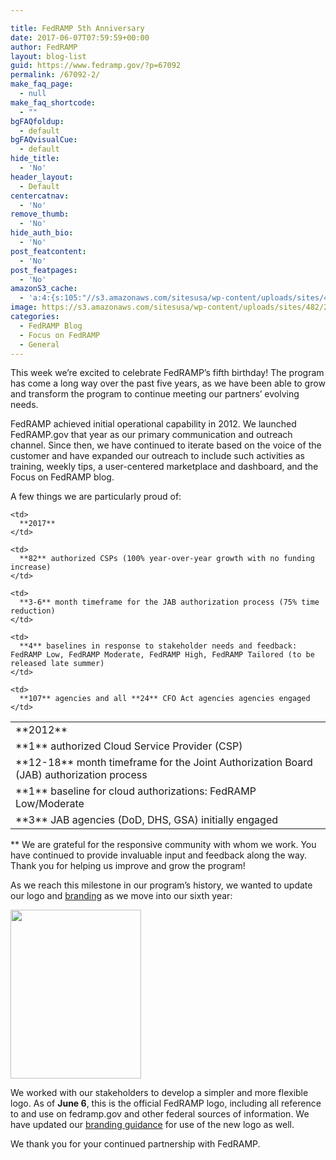 ```yaml
---

title: FedRAMP 5th Anniversary
date: 2017-06-07T07:59:59+00:00
author: FedRAMP
layout: blog-list
guid: https://www.fedramp.gov/?p=67092
permalink: /67092-2/
make_faq_page:
  - null
make_faq_shortcode:
  - ""
bgFAQfoldup:
  - default
bgFAQvisualCue:
  - default
hide_title:
  - 'No'
header_layout:
  - Default
centercatnav:
  - 'No'
remove_thumb:
  - 'No'
hide_auth_bio:
  - 'No'
post_featcontent:
  - 'No'
post_featpages:
  - 'No'
amazonS3_cache:
  - 'a:4:{s:105:"//s3.amazonaws.com/sitesusa/wp-content/uploads/sites/482/2017/06/Screen-Shot-2017-06-07-at-9.13.52-AM.png";i:67126;s:72:"//www.fedramp.gov/files/2017/06/Screen-Shot-2017-06-07-at-9.13.52-AM.png";i:67126;s:104:"//s3.amazonaws.com/sitesusa/wp-content/uploads/sites/482/2016/06/FedRAMP-Branding-Guidance_June-2017.pdf";i:67008;s:71:"//www.fedramp.gov/files/2016/06/FedRAMP-Branding-Guidance_June-2017.pdf";i:67008;}'
image: https://s3.amazonaws.com/sitesusa/wp-content/uploads/sites/482/2017/06/FedRAMP-Happy-5th-Bithday-19-1.png
categories:
  - FedRAMP Blog
  - Focus on FedRAMP
  - General
---
```

This week we’re excited to celebrate FedRAMP’s fifth birthday! The program has come a long way over the past five years, as we have been able to grow and transform the program to continue meeting our partners’ evolving needs. 

FedRAMP achieved initial operational capability in 2012. We launched FedRAMP.gov that year as our primary communication and outreach channel. Since then, we have continued to iterate based on the voice of the customer and have expanded our outreach to include such activities as training, weekly tips, a user-centered marketplace and dashboard, and the Focus on FedRAMP blog. 

A few things we are particularly proud of:

<table>
  <tr>
    <td>
      **2012**
    </td>
    
    <td>
      **2017**
    </td>
  </tr>
  
  <tr>
    <td>
      **1** authorized Cloud Service Provider (CSP)
    </td>
    
    <td>
      **82** authorized CSPs (100% year-over-year growth with no funding increase)
    </td>
  </tr>
  
  <tr>
    <td>
      **12-18** month timeframe for the Joint Authorization Board (JAB) authorization process
    </td>
    
    <td>
      **3-6** month timeframe for the JAB authorization process (75% time reduction)
    </td>
  </tr>
  
  <tr>
    <td>
      **1** baseline for cloud authorizations: FedRAMP Low/Moderate
    </td>
    
    <td>
      **4** baselines in response to stakeholder needs and feedback: FedRAMP Low, FedRAMP Moderate, FedRAMP High, FedRAMP Tailored (to be released late summer)
    </td>
  </tr>
  
  <tr>
    <td>
      **3** JAB agencies (DoD, DHS, GSA) initially engaged
    </td>
    
    <td>
      **107** agencies and all **24** CFO Act agencies agencies engaged
    </td>
  </tr>
</table>

** We are grateful for the responsive community with whom we work. You have continued to provide invaluable input and feedback along the way. Thank you for helping us improve and grow the program!

As we reach this milestone in our program’s history, we wanted to update our logo and <a href="https://s3.amazonaws.com/sitesusa/wp-content/uploads/sites/482/2016/06/FedRAMP-Branding-Guidance_June-2017.pdf">branding</a> as we move into our sixth year:

[<img class="size-full wp-image-67126 aligncenter" src="https://s3.amazonaws.com/sitesusa/wp-content/uploads/sites/482/2017/06/Screen-Shot-2017-06-07-at-9.13.52-AM.png" alt="" width="209" height="270" />](https://s3.amazonaws.com/sitesusa/wp-content/uploads/sites/482/2017/06/Screen-Shot-2017-06-07-at-9.13.52-AM.png)

We worked with our stakeholders to develop a simpler and more flexible logo. As of **June 6**, this is the official FedRAMP logo, including all reference to and use on fedramp.gov and other federal sources of information. We have updated our <a href="https://s3.amazonaws.com/sitesusa/wp-content/uploads/sites/482/2016/06/FedRAMP-Branding-Guidance_June-2017.pdf">branding guidance</a> for use of the new logo as well. 

We thank you for your continued partnership with FedRAMP. 